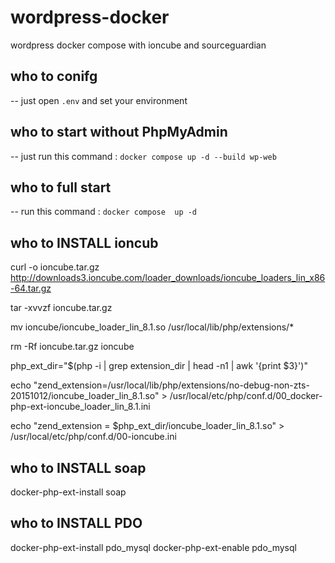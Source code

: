 # wordpress-docker
wordpress docker compose with ioncube and sourceguardian

## who to conifg 
-- just open ```.env``` and set your environment

## who to start without PhpMyAdmin 
-- just run this command :
```docker compose up -d --build wp-web ```
## who to full start 
-- run this command :
``` docker compose  up -d ```

## who to INSTALL ioncub
 curl -o ioncube.tar.gz http://downloads3.ioncube.com/loader_downloads/ioncube_loaders_lin_x86-64.tar.gz
 
 tar -xvvzf ioncube.tar.gz
 
 mv ioncube/ioncube_loader_lin_8.1.so /usr/local/lib/php/extensions/*
 
 rm -Rf ioncube.tar.gz ioncube
 
 php_ext_dir="$(php -i | grep extension_dir | head -n1 | awk '{print $3}')"
 
 echo "zend_extension=/usr/local/lib/php/extensions/no-debug-non-zts-20151012/ioncube_loader_lin_8.1.so" >
 /usr/local/etc/php/conf.d/00_docker-php-ext-ioncube_loader_lin_8.1.ini
 
 echo "zend_extension = $php_ext_dir/ioncube_loader_lin_8.1.so" > /usr/local/etc/php/conf.d/00-ioncube.ini

## who to INSTALL soap        
 docker-php-ext-install soap

## who to INSTALL PDO    
 docker-php-ext-install pdo_mysql
 docker-php-ext-enable pdo_mysql
